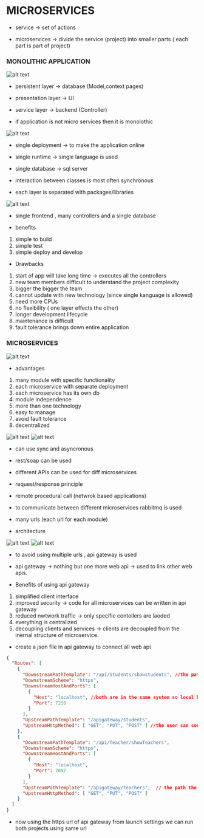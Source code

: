 # MICROSERVICES

- service -> set of actions

- microservices -> divide the service (project) into smaller parts ( each part is part of project)

### MONOLITHIC APPLICATION

![alt text](image-94.png)

- persistent layer -> database  (Model,context pages)
- presentation layer -> UI
- service layer -> backend (Controller)

- if application is not micro services then it is monolothic 

![alt text](image-93.png)


- single deployment -> to make the application online

- single runtime -> single language is used 

- single database -> sql server

- interaction between classes is most often synchronous

- each layer is separated with packages/libraries 


![alt text](image-95.png)

- single frontend , many controllers and a single database 


- benefits

1. simple to build
2. simple test
3. simple deploy and develop


- Drawbacks

1. start of app will take long time  -> executes all the controllers
2. new team members difficult to understand the project complexity
3. bigger the bigger the team 
4. cannot update with new technology (since single kanguage is allowed)
5. need more CPUs
6. no flexibility ( one layer effects the other)
7. longer development lifecycle
8. maintenance is difficult 
9. fault tolerance brings down entire application



### MICROSERVICES
![alt text](image-96.png)

-  advantages
1. many module with specific functionality
2. each microservice with separate deployment
3. each microservice has its own db
4. module independence
5. more than one technology
6. easy to manage
7. avoid fault tolerance
8. decentralized 



![alt text](image-97.png)
![alt text](image-98.png)



- can use sync and asyncronous 
- rest/soap can be used
- different APIs can be used for diff microservices
- request/response principle
- remote procedural call (netwrok based applications)


- to communicate between different microservices rabbitmq is used
- many urls (each url for each module)


- architecture

![alt text](image-99.png)
![alt text](image-100.png)

- to avoid using multiple urls , api gateway is used 
- api gateway -> nothing but one more web api -> used to link other web apis.


- Benefits of using api gateway
1. simplified client interface
2. improved security -> code for all microservices can be written in api gateway
3. reduced nwtwork traffic -> only specific contollers are laoded
4. everything is centralized 
5. decoupling clients and services -> clients are decoupled from the inernal structure of microservice.






- create a json file in api gateway to connect all web api
```json
{
  "Routes": [
    {
      "DownstreamPathTemplate": "/api/Students/showstudents", //the path of the file
      "DownstreamScheme": "https",
      "DownstreamHostAndPorts": [
        {
          "Host": "localhost", //both are in the same system so local host
          "Port": 7258
        }
      ],
      "UpstreamPathTemplate": "/apigateway/students",
      "UpstreamHttpMethod": [ "GET", "PUT", "POST" ] //the user can connect to get,put,post methods
    },
    {
      "DownstreamPathTemplate": "/api/Teacher/showTeachers",
      "DownstreamScheme": "https",
      "DownstreamHostAndPorts": [
        {
          "Host": "localhost",
          "Port": 7057
        }
      ],
      "UpstreamPathTemplate": "/apigateway/teachers",  // the path the user will type which should connect to downstream where the microservice is running
      "UpstreamHttpMethod": [ "GET", "PUT", "POST" ]
    }
  ]
}
```

- now using the https url of api gateway from launch settings we can run both projects using same url 